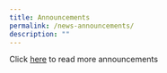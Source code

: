 ```yaml
---
title: Announcements
permalink: /news-announcements/
description: ""
---
```


Click [here](https://staging.d270c0tj2w26u.amplifyapp.com/lp-announcement/2023-jae-joint-admission-exercise/) to read more announcements